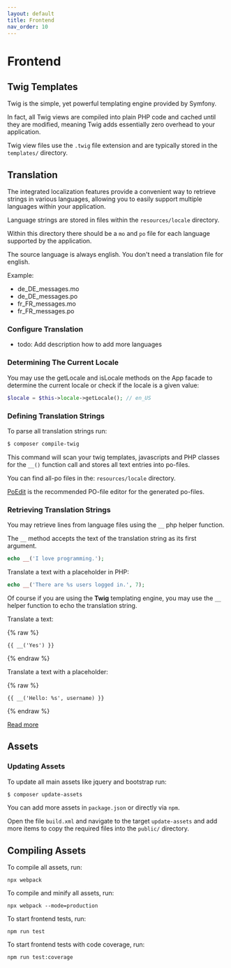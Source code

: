 ```yaml
---
layout: default
title: Frontend
nav_order: 10
---
```


# Frontend

## Twig Templates

Twig is the simple, yet powerful templating engine provided by Symfony. 

In fact, all Twig views are compiled into plain PHP code and 
cached until they are modified, meaning Twig adds essentially 
zero overhead to your application. 

Twig view files use the `.twig` file extension and are typically stored in the `templates/` directory.

## Translation

The integrated localization features provide a convenient way to retrieve strings 
in various languages, allowing you to easily support multiple languages within 
your application. 

Language strings are stored in files within the `resources/locale` directory. 

Within this directory there should be a `mo` and `po` file for each language supported by the application.

The source language is always english. You don't need a translation file for english.

Example:

* de_DE_messages.mo
* de_DE_messages.po
* fr_FR_messages.mo
* fr_FR_messages.po

### Configure Translation

* todo: Add description how to add more languages

### Determining The Current Locale

You may use the getLocale and isLocale methods on the App facade to determine 
the current locale or check if the locale is a given value:

```php
$locale = $this->locale->getLocale(); // en_US
```

### Defining Translation Strings

To parse all translation strings run:

```bash
$ composer compile-twig
```

This command will scan your twig templates, javascripts and PHP classes for the `__()` 
function call and stores all text entries into po-files. 

You can find all-po files in the: `resources/locale` directory. 

[PoEdit](https://poedit.net/) is the recommended PO-file editor for the generated po-files.
 

### Retrieving Translation Strings

You may retrieve lines from language files using the `__` php helper function. 

The `__` method accepts the text of the translation string as its first argument. 

```php
echo __('I love programming.');
```

Translate a text with a placeholder in PHP:

```php
echo __('There are %s users logged in.', 7);
```

Of course if you are using the **Twig** templating engine, you may use 
the `__` helper function to echo the translation string.

Translate a text:

{% raw %}
```twig
{{ __('Yes') }}
```
{% endraw %}

Translate a text with a placeholder:

{% raw %}
```twig
{{ __('Hello: %s', username) }}
```
{% endraw %}

[Read more](https://github.com/odan/twig-translation#usage)

## Assets

### Updating Assets

To update all main assets like jquery and bootstrap run:

```bash
$ composer update-assets
```

You can add more assets in `package.json` or directly via `npm`.

Open the file `build.xml` and navigate to the target `update-assets` 
and add more items to copy the required files into the `public/` directory.

## Compiling Assets

To compile all assets, run:

```
npx webpack
```

To compile and minify all assets, run:

```
npx webpack --mode=production
```

To start frontend tests, run:

```
npm run test
```

To start frontend tests with code coverage, run:

```
npm run test:coverage
```
